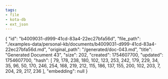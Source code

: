 ```yaml
---
tags:
- file
- kota-db
- ext_json
---
```

{
  "id": "b4009031-d999-41cd-83a4-22ec27bfa56d",
  "file_path": "./examples-data/personal-kb/documents/b4009031-d999-41cd-83a4-22ec27bfa56d.md",
  "original_path": "/generated/doc-043.md",
  "title": "Generated Document 43",
  "size": 202,
  "created": 1754607700,
  "updated": 1754607700,
  "hash": [
    79,
    178,
    238,
    180,
    102,
    123,
    253,
    242,
    179,
    229,
    34,
    35,
    96,
    50,
    170,
    246,
    254,
    168,
    219,
    212,
    115,
    186,
    137,
    155,
    200,
    102,
    203,
    7,
    204,
    29,
    217,
    236
  ],
  "embedding": null
}